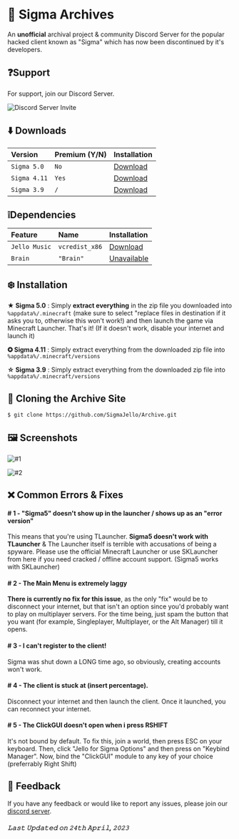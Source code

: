 
# 👻 Sigma Archives

An **unofficial** archival project & community Discord Server for the popular hacked client known as "Sigma" which has now been discontinued by it's developers.


## ❓Support

For support, join our Discord Server.


![Discord Server Invite](https://invidget.switchblade.xyz/sigma-archives-989789190692675615)




## ⬇️ Downloads


| Version | Premium (Y/N)     | Installation               |
| :-------- | :------- | :------------------------- |
| `Sigma 5.0` | `No` | [Download](https://www.sigmajello.ga/5) |
| `Sigma 4.11` | `Yes` | [Download](https://www.sigmajello.ga/4) |
| `Sigma 3.9` | `/` | [Download](https://www.sigmajello.ga/3) |




## ❕Dependencies


| Feature | Name     | Installation               |
| :-------- | :------- | :------------------------- |
| `Jello Music` | `vcredist_x86` | [Download](https://www.sigmajello.ga/dl/dependencies/music/vcredist_x86.exe) |
| `Brain` | `"Brain"` | [Unavailable](https://among.us) |


## ❄️ Installation

__**★ Sigma 5.0**__ : Simply **extract everything** in the zip file you downloaded into `%appdata%/.minecraft` (make sure to select "replace files in destination if it asks you to, otherwise this won't work!) and then launch the game via Minecraft Launcher. That's it! (If it doesn't work, disable your internet and launch it)

__**✪ Sigma 4.11**__ : Simply extract everything from the downloaded zip file into `%appdata%/.minecraft/versions`

__**☆ Sigma 3.9**__ : Simply extract everything from the downloaded zip file into `%appdata%/.minecraft/versions`


    
## 📝 Cloning the Archive Site

```bash
$ git clone https://github.com/SigmaJello/Archive.git
```


## 🖼️ Screenshots

![#1](https://client.sigmajello.ga/assets/images/static/cherry_preview_1.png)

![#2](https://www.sigmajello.ga/cherry/prev.jpg)


## ❌ Common Errors & Fixes

#### # 1 - "Sigma5" doesn't show up in the launcher / shows up as an "error version"

This means that you're using TLauncher. **Sigma5 doesn't work with TLauncher** & The Launcher itself is terrible with accusations of being a spyware. Please use the official Minecraft Launcher or use SKLauncher from here if you need cracked / offline account support. (Sigma5 works with SKLauncher)

#### # 2 - The Main Menu is extremely laggy

**There is currently no fix for this issue**, as the only "fix" would be to disconnect your internet, but that isn't an option since you'd probably want to play on multiplayer servers. For the time being, just spam the button that you want (for example, Singleplayer, Multiplayer, or the Alt Manager) till it opens.

#### # 3 - I can't register to the client!

Sigma was shut down a LONG time ago, so obviously, creating accounts won't work.
‍
#### # 4 - The client is stuck at (insert percentage).

Disconnect your internet and then launch the client. Once it launched, you can reconnect your internet.

#### # 5 - The ClickGUI doesn't open when i press RSHIFT

It's not bound by default. To fix this, join a world, then press ESC on your keyboard. Then, click "Jello for Sigma Options" and then press on "Keybind Manager". Now, bind the "ClickGUI" module to any key of your choice (preferrably Right Shift)

## 🔑 Feedback

If you have any feedback or would like to report any issues, please join our [discord server](https://discord.gg/sigma-archives-989789190692675615).

##### 𝙻𝚊𝚜𝚝 𝚄𝚙𝚍𝚊𝚝𝚎𝚍 𝚘𝚗 𝟸𝟺𝚝𝚑 𝙰𝚙𝚛𝚒𝚕, 𝟸𝟶𝟸𝟹
